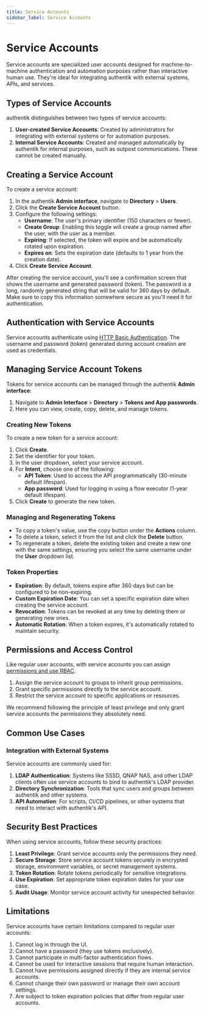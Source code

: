 ```yaml
---
title: Service Accounts
sidebar_label: Service Accounts
---
```


# Service Accounts

Service accounts are specialized user accounts designed for machine-to-machine authentication and automation purposes rather than interactive human use. They're ideal for integrating authentik with external systems, APIs, and services.

## Types of Service Accounts

authentik distinguishes between two types of service accounts:

1. **User-created Service Accounts**: Created by administrators for integrating with external systems or for automation purposes.
2. **Internal Service Accounts**: Created and managed automatically by authentik for internal purposes, such as outpost communications. These cannot be created manually.

## Creating a Service Account

To create a service account:

1. In the authentik **Admin interface**, navigate to **Directory** > **Users**.
2. Click the **Create Service Account** button.
3. Configure the following settings:
    - **Username**: The user's primary identifier (150 characters or fewer).
    - **Create Group**: Enabling this toggle will create a group named after the user, with the user as a member.
    - **Expiring**: If selected, the token will expire and be automatically rotated upon expiration.
    - **Expires on**: Sets the expiration date (defaults to 1 year from the creation date).
4. Click **Create Service Account**.

After creating the service account, you'll see a confirmation screen that shows the username and generated password (token). The password is a long, randomly generated string that will be valid for 360 days by default. Make sure to copy this information somewhere secure as you'll need it for authentication.

## Authentication with Service Accounts

Service accounts authenticate using [HTTP Basic Authentication](https://datatracker.ietf.org/doc/html/rfc7617). The username and password (token) generated during account creation are used as credentials.

## Managing Service Account Tokens

Tokens for service accounts can be managed through the authentik **Admin interface**:

1. Navigate to **Admin Interface** > **Directory** > **Tokens and App passwords**.
2. Here you can view, create, copy, delete, and manage tokens.

### Creating New Tokens

To create a new token for a service account:

1. Click **Create**.
2. Set the identifier for your token.
3. In the user dropdown, select your service account.
4. For **Intent**, choose one of the following:
    - **API Token**: Used to access the API programmatically (30-minute default lifespan).
    - **App password**: Used for logging in using a flow executor (1-year default lifespan).
5. Click **Create** to generate the new token.

### Managing and Regenerating Tokens

- To copy a token's value, use the copy button under the **Actions** column.
- To delete a token, select it from the list and click the **Delete** button.
- To regenerate a token, delete the existing token and create a new one with the same settings, ensuring you select the same username under the **User** dropdown list.

### Token Properties

- **Expiration**: By default, tokens expire after 360 days but can be configured to be non-expiring.
- **Custom Expiration Date**: You can set a specific expiration date when creating the service account.
- **Revocation**: Tokens can be revoked at any time by deleting them or generating new ones.
- **Automatic Rotation**: When a token expires, it's automatically rotated to maintain security.

## Permissions and Access Control

Like regular user accounts, with service accounts you can assign [permissions and use RBAC](../users-sources/access-control/manage_permissions).

1. Assign the service account to groups to inherit group permissions.
2. Grant specific permissions directly to the service account.
3. Restrict the service account to specific applications or resources.

We recommend following the principle of least privilege and only grant service accounts the permissions they absolutely need.

## Common Use Cases

### Integration with External Systems

Service accounts are commonly used for:

1. **LDAP Authentication**: Systems like SSSD, QNAP NAS, and other LDAP clients often use service accounts to bind to authentik's LDAP provider.
2. **Directory Synchronization**: Tools that sync users and groups between authentik and other systems.
3. **API Automation**: For scripts, CI/CD pipelines, or other systems that need to interact with authentik's API.

## Security Best Practices

When using service accounts, follow these security practices:

1. **Least Privilege**: Grant service accounts only the permissions they need.
2. **Secure Storage**: Store service account tokens securely in encrypted storage, environment variables, or secret management systems.
3. **Token Rotation**: Rotate tokens periodically for sensitive integrations.
4. **Use Expiration**: Set appropriate token expiration dates for your use case.
5. **Audit Usage**: Monitor service account activity for unexpected behavior.

## Limitations

Service accounts have certain limitations compared to regular user accounts:

1. Cannot log in through the UI.
2. Cannot have a password (they use tokens exclusively).
3. Cannot participate in multi-factor authentication flows.
4. Cannot be used for interactive sessions that require human interaction.
5. Cannot have permissions assigned directly if they are internal service accounts.
6. Cannot change their own password or manage their own account settings.
7. Are subject to token expiration policies that differ from regular user accounts.
